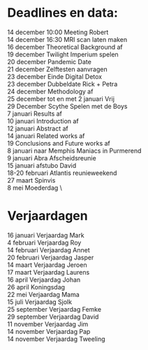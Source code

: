 # Deadlines en data:
14 december 10:00 Meeting Robert \
14 december 16:30 MRI scan laten maken \
16 december Theoretical Background af \
19 december Twilight Imperium spelen \
20 december Pandemic Date \
21 december Zelftesten aanvragen \
23 december Einde Digital Detox \
23 december Dubbeldate Rick + Petra \
24 december Methodology af \
25 december tot en met 2 januari Vrij \
29 December Scythe Spelen met de Boys \
7 januari Results af \
10 januari Introduction af \
12 januari Abstract af \
14 januari Related works af \
19 Conclusions and Future works af \
8  januari naar Memphis Maniacs in Purmerend \
9  januari Abra Afscheidsreunie \
15 januari afstubo David \
18-20 februari Atlantis reunieweekend \
27 maart Spinvis \
8 mei Moederdag \


# Verjaardagen
16 januari Verjaardag Mark \
4  februari Verjaardag Roy \
14 februari Verjaardag Annet \
20 februari Verjaardag Jasper \
14 maart Verjaardag Jeroen \
17 maart Verjaardag Laurens \
16 april Verjaardag Johan \
26 april Koningsdag \
22 mei Verjaardag Mama \
15 juli Verjaardag Sjolk \
25 september Verjaardag Femke \
29 september Verjaardag David \
11 november Verjaardag Jim \
14 november Verjaardag Pap \
14 november Verjaardag Tweeling
